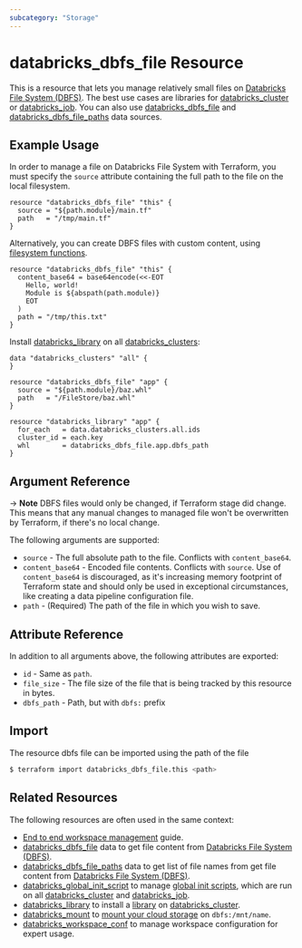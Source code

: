 ```yaml
---
subcategory: "Storage"
---
```

# databricks_dbfs_file Resource

This is a resource that lets you manage relatively small files on [Databricks File System (DBFS)](https://docs.databricks.com/data/databricks-file-system.html). The best use cases are libraries for [databricks_cluster](cluster.md) or [databricks_job](job.md). You can also use [databricks_dbfs_file](../data-sources/dbfs_file.md) and [databricks_dbfs_file_paths](../data-sources/dbfs_file_paths.md) data sources.

## Example Usage

In order to manage a file on Databricks File System with Terraform, you must specify the `source` attribute containing the full path to the file on the local filesystem.

```hcl
resource "databricks_dbfs_file" "this" {
  source = "${path.module}/main.tf"
  path   = "/tmp/main.tf"
}
```

Alternatively, you can create DBFS files with custom content, using [filesystem functions](https://www.terraform.io/docs/language/functions/templatefile.html).

```hcl
resource "databricks_dbfs_file" "this" {
  content_base64 = base64encode(<<-EOT
    Hello, world!
    Module is ${abspath(path.module)}
    EOT
  )
  path = "/tmp/this.txt"
}
```

Install [databricks_library](library.md) on all [databricks_clusters](../data-sources/clusters.md):

```hcl
data "databricks_clusters" "all" {
}

resource "databricks_dbfs_file" "app" {
  source = "${path.module}/baz.whl"
  path   = "/FileStore/baz.whl"
}

resource "databricks_library" "app" {
  for_each   = data.databricks_clusters.all.ids
  cluster_id = each.key
  whl        = databricks_dbfs_file.app.dbfs_path
}
```

## Argument Reference

-> **Note** DBFS files would only be changed, if Terraform stage did change. This means that any manual changes to managed file won't be overwritten by Terraform, if there's no local change. 

The following arguments are supported:

* `source` - The full absolute path to the file. Conflicts with `content_base64`.
* `content_base64` - Encoded file contents. Conflicts with `source`. Use of `content_base64` is discouraged, as it's increasing memory footprint of Terraform state and should only be used in exceptional circumstances, like creating a data pipeline configuration file.
* `path` - (Required) The path of the file in which you wish to save.

## Attribute Reference

In addition to all arguments above, the following attributes are exported:

* `id` - Same as `path`.
* `file_size` - The file size of the file that is being tracked by this resource in bytes.
* `dbfs_path` - Path, but with `dbfs:` prefix


## Import

The resource dbfs file can be imported using the path of the file

```bash
$ terraform import databricks_dbfs_file.this <path>
```

## Related Resources

The following resources are often used in the same context:

* [End to end workspace management](../guides/workspace-management.md) guide.
* [databricks_dbfs_file](../data-sources/dbfs_file.md) data to get file content from [Databricks File System (DBFS)](https://docs.databricks.com/data/databricks-file-system.html).
* [databricks_dbfs_file_paths](../data-sources/dbfs_file_paths.md) data to get list of file names from get file content from [Databricks File System (DBFS)](https://docs.databricks.com/data/databricks-file-system.html).
* [databricks_global_init_script](global_init_script.md) to manage [global init scripts](https://docs.databricks.com/clusters/init-scripts.html#global-init-scripts), which are run on all [databricks_cluster](cluster.md#init_scripts) and [databricks_job](job.md#new_cluster).
* [databricks_library](library.md) to install a [library](https://docs.databricks.com/libraries/index.html) on [databricks_cluster](cluster.md).
* [databricks_mount](mount.md) to [mount your cloud storage](https://docs.databricks.com/data/databricks-file-system.html#mount-object-storage-to-dbfs) on `dbfs:/mnt/name`.
* [databricks_workspace_conf](workspace_conf.md) to manage workspace configuration for expert usage.
